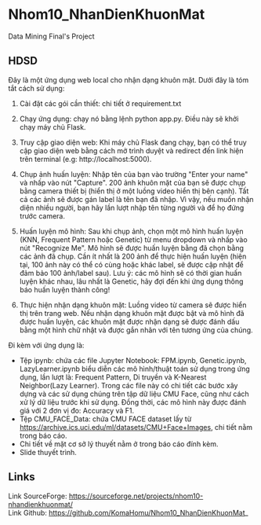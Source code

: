 # Nhom10_NhanDienKhuonMat
 Data Mining Final's Project
## HDSD
Đây là một ứng dụng web local cho nhận dạng khuôn mặt. Dưới đây là tóm tắt cách sử dụng:

1. Cài đặt các gói cần thiết: chi tiết ở requirement.txt

2. Chạy ứng dụng: chạy nó bằng lệnh python app.py. Điều này sẽ khởi chạy máy chủ Flask.

3. Truy cập giao diện web: Khi máy chủ Flask đang chạy, bạn có thể truy cập giao diện web bằng cách mở trình duyệt và redirect đến link hiện trên terminal (e.g: http://localhost:5000).

4. Chụp ảnh huấn luyện: Nhập tên của bạn vào trường "Enter your name" và nhấp vào nút "Capture". 200 ảnh khuôn mặt của bạn sẽ được chụp bằng camera thiết bị (hiển thị ở một luồng video hiển thị bên cạnh). Tất cả các ảnh sẽ được gán label là tên bạn đã nhập. Vì vậy, nếu muốn nhận diện nhiều người, bạn hãy lần lượt nhập tên từng người và để họ đứng trước camera.

5. Huấn luyện mô hình: Sau khi chụp ảnh, chọn một mô hình huấn luyện (KNN, Frequent Pattern hoặc Genetic) từ menu dropdown và nhấp vào nút "Recognize Me". Mô hình sẽ được huấn luyện bằng đã chọn bằng các ảnh đã chụp. Cần ít nhất là 200 ảnh để thực hiện huấn luyện (hiện tại, 100 ảnh này có thể có cùng hoặc khác label, sẽ được cập nhật để đảm bảo 100 ảnh/label sau). Lưu ý: các mô hình sẽ có thời gian huấn luyện khác nhau, lâu nhất là Genetic, hãy đợi đến khi ứng dụng thông báo huấn luyện thành công!

6. Thực hiện nhận dạng khuôn mặt: Luồng video từ camera sẽ được hiển thị trên trang web. Nếu nhận dạng khuôn mặt được bật và mô hình đã được huấn luyện, các khuôn mặt được nhận dạng sẽ được đánh dấu bằng một hình chữ nhật và được gắn nhãn với tên tương ứng của chúng.

Đi kèm với ứng dụng là: 
+ Tệp ipynb: chứa các file Jupyter Notebook: FPM.ipynb, Genetic.ipynb, LazyLearner.ipynb biểu diễn các mô hình/thuật toán sử dụng trong ứng dụng, lần lượt là: Frequent Pattern, Di truyền và K-Nearest Neighbor(Lazy Learner). Trong các file này có chi tiết các bước xây dựng và các sử dụng chúng trên tập dữ liệu CMU Face, cũng như cách xử lý dữ liệu trước khi sử dụng. Đồng thời, các mô hình này được đánh giá với 2 đơn vị đo: Accuracy và F1.
+ Tệp CMU_FACE_Data: chứa CMU FACE dataset lấy từ https://archive.ics.uci.edu/ml/datasets/CMU+Face+Images, chi tiết nằm trong báo cáo.
+ Chi tiết về mặt cơ sở lý thuyết nằm ở trong báo cáo đính kèm.
+ Slide thuyết trình.

## Links
Link SourceForge: https://sourceforge.net/projects/nhom10-nhandienkhuonmat/  
Link Github: https://github.com/KomaHomu/Nhom10_NhanDienKhuonMat_
